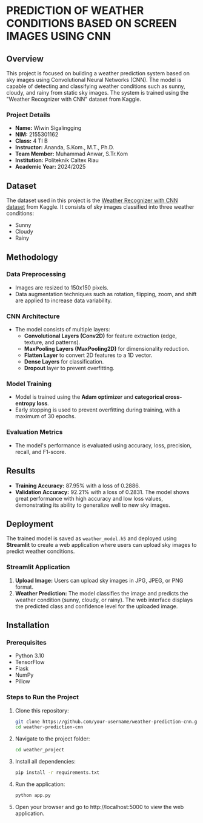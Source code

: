 # PREDICTION OF WEATHER CONDITIONS BASED ON SCREEN IMAGES USING CNN

## Overview
This project is focused on building a weather prediction system based on sky images using Convolutional Neural Networks (CNN). The model is capable of detecting and classifying weather conditions such as sunny, cloudy, and rainy from static sky images. The system is trained using the "Weather Recognizer with CNN" dataset from Kaggle.

### Project Details
- **Name:** Wiwin Sigalingging
- **NIM:** 2155301162
- **Class:** 4 TI B
- **Instructor:** Ananda, S.Kom., M.T., Ph.D.
- **Team Member:** Muhammad Anwar, S.Tr.Kom
- **Institution:** Politeknik Caltex Riau
- **Academic Year:** 2024/2025

## Dataset
The dataset used in this project is the [Weather Recognizer with CNN dataset](https://www.kaggle.com/datasets/abhay06102003/weather-recognizer-with-cnn) from Kaggle. It consists of sky images classified into three weather conditions:
- Sunny
- Cloudy
- Rainy

## Methodology
### Data Preprocessing
- Images are resized to 150x150 pixels.
- Data augmentation techniques such as rotation, flipping, zoom, and shift are applied to increase data variability.

### CNN Architecture
- The model consists of multiple layers:
  - **Convolutional Layers (Conv2D)** for feature extraction (edge, texture, and patterns).
  - **MaxPooling Layers (MaxPooling2D)** for dimensionality reduction.
  - **Flatten Layer** to convert 2D features to a 1D vector.
  - **Dense Layers** for classification.
  - **Dropout** layer to prevent overfitting.

### Model Training
- Model is trained using the **Adam optimizer** and **categorical cross-entropy loss**.
- Early stopping is used to prevent overfitting during training, with a maximum of 30 epochs.

### Evaluation Metrics
- The model's performance is evaluated using accuracy, loss, precision, recall, and F1-score.

## Results
- **Training Accuracy:** 87.95% with a loss of 0.2886.
- **Validation Accuracy:** 92.21% with a loss of 0.2831.
The model shows great performance with high accuracy and low loss values, demonstrating its ability to generalize well to new sky images.

## Deployment
The trained model is saved as `weather_model.h5` and deployed using **Streamlit** to create a web application where users can upload sky images to predict weather conditions.

### Streamlit Application
1. **Upload Image:** Users can upload sky images in JPG, JPEG, or PNG format.
2. **Weather Prediction:** The model classifies the image and predicts the weather condition (sunny, cloudy, or rainy).
The web interface displays the predicted class and confidence level for the uploaded image.

## Installation
### Prerequisites
- Python 3.10
- TensorFlow
- Flask
- NumPy
- Pillow

### Steps to Run the Project
1. Clone this repository:
   ```bash
   git clone https://github.com/your-username/weather-prediction-cnn.git
   cd weather-prediction-cnn
2. Navigate to the project folder:
   ```bash
   cd weather_project
3. Install all dependencies:
   ```bash
   pip install -r requirements.txt
4. Run the application:
   ```bash
   python app.py
5. Open your browser and go to http://localhost:5000 to view the web application.
